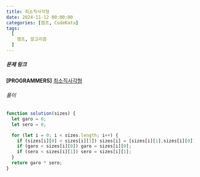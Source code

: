 ```yaml
---
title: 최소직사각형
date: 2024-11-12 00:00:00
categories: [캠프, CodeKata]
tags:
  [
    캠프, 알고리즘
  ]
---
```


##### 문제 링크
**[PROGRAMMERS]** [최소직사각형](https://school.programmers.co.kr/learn/courses/30/lessons/86491)


###### 풀이
```javascript
function solution(sizes) {
  let garo = 0;
  let sero = 0;

  for (let i = 0; i < sizes.length; i++) {
    if (sizes[i][0] < sizes[i][1]) sizes[i] = [sizes[i][1],sizes[i][0]];
    if (garo < sizes[i][0]) garo = sizes[i][0];
    if (sero < sizes[i][1]) sero = sizes[i][1];
  }
  return garo * sero;
}
```


